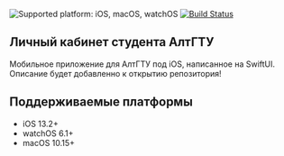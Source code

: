 ![Supported platform: iOS, macOS, watchOS](https://img.shields.io/badge/platform-iOS%2C%20macOS%2C%20watchOS-lightgrey)
[![Build Status](https://app.bitrise.io/app/a3e941be3330b201/status.svg?token=n6cY4iafbEhaM2_YbOIdbQ&branch=master)](https://app.bitrise.io/app/a3e941be3330b201)
## Личный кабинет студента АлтГТУ
Мобильное приложение для АлтГТУ под iOS, написанное на SwiftUI.
Описание будет добавленно к открытию репозитория!

## Поддерживаемые платформы

* iOS 13.2+
* watchOS 6.1+
* macOS 10.15+
